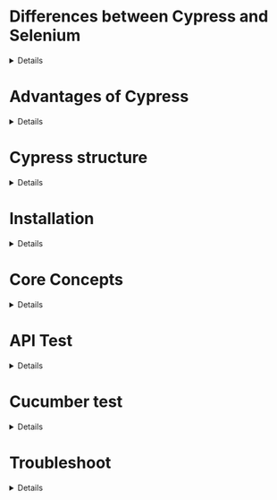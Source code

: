 # Differences between Cypress and Selenium
<details>
  
- Selenium supports all major languages like C#, Java, Python, JavaScript, Ruby etc.Cypress Supports only JavaScript/Typescript languages
- Selenium Commands are executed through web drivers, Cypress Commands Executed directly on the browser
- Selenium Supports all major browsers chrome,Edge, Internet Explorer, Safari, Firefox. Cypress supports only Chrome, Edge and Firefox
- With Selenium Configuration of drivers and language biding should be done by our own. With Cypress we get ready framework available we just need to install.
- Selenium Appium can we used to test native mobile applications. Cypress doesn’t support any native mobile application testing

</details>

# Advantages of Cypress
<details>
  
- Cypress is NodeJS modern framework so it works seamlessly with Single Page applications and internal Ajax calls.
- Cypress provides Time Travel options, so It takes snapshots of each tests, after execution we can see what happened exactly in each step. We don’t have to do any configuration for this this comes by default with cypress.
- Cypress Debuggability feature provides access to developer tools on the browser so we can debug directly in the browser.
- Cypress Automatically waits for commands and assertions or any animation to complete so most of the time we don’t have to put additional sleep in our tests.
- Since Cypress directly executes commands on browser it is quite faster compared to Selenium based tools.
- Cypress runs tests and executes commands directly on browser so it is less flaky.
- Cypress provides Video Capture option we can record whole set of tests execution.

</details>
  
# Cypress structure
<details>
  
**cypress** folder is main folder located in the project root folder that contains:
- **cypress.json**: specify any custom configuration
- **Fixtures** folder can be used to store our external Json data files and we can use these files in our tests using the command `cy.fixture()`.
- **Integration** folder mainly consists of our actual spec/test files
- **Plugins** folder contains special files that executes in Node before project is loaded, before the browser launches, and during/before/after your test execution (pre processers and post processors)
- **Support** folder contains the special file `index.js` which will be run before each and every test. Support folder can also be used to create utility methods,  Custom commands or global overrides.

</details>
  
# Installation
<details>
  
* Nodejs 18.x, 20.x, 22.x and above 
    * Download https://nodejs.org/en
    * Check installed `node -v`
* Cypress Project
    * Create folder for your Cypress Project
    * Install `npm install cypress --save-dev`
    * Open `npx cypress open` or call config in package.json `npm run cy:open`
    * Select Browser > Create New Spec >  Run
* Test Runner
![image](https://github.com/user-attachments/assets/923c12f8-66cd-4c49-b4b0-155e8719f098)

    We can see Cypress output additional information in the console when opening Dev Tools:

    * Command (that was issued)
    * Yielded (what was returned by this command)
    * Elements (the number of elements found)
    * Selector (the argument we used)

![image](https://github.com/user-attachments/assets/a56acb8c-c49d-4390-a53a-98e7e8fbdd0e)

</details>
  
# Core Concepts
<details>
  
* Cypress commands do not **return** their subjects, they **yield** them. Remember: Cypress commands are asynchronous and commands don't do anything at the moment they are invoked, but rather enqueue themselves to be run later. Use aliases and closures to access and store the returned values what Commands yield you. During execution, subjects are yielded from one command to the next, and a lot of helpful Cypress code runs between each command to ensure everything is in order.

* Cypress selectors:
     * CSS Selectors is the selectors supported by Cypress. For using xpath locator, need to install cypress-xpath plugin.
     * Cypress prefer elements with attribute: data-cy, data-test, data-testid
     * Access shadow DOM
 
```
Shadow DOM allows hidden DOM trees to be attached to elements in the regular DOM tree — this shadow DOM tree starts with a shadow root.

<div class="shadow-host">
#shadow-root
<button class="my-button">Click me</button>
</div>

We can access the above shadow dom using below code in cypress
cy.get('.shadow-host').shadow().find('.my-button').click()
```

* Element Interaction
     * Text Content
 
```
<div>Hello&nbsp;world</div>

// Assert on an element's text content:
cy.get('div').should('have.text', 'Hello\u00a0world')

// Get element by/filter by text content
cy.contains('div', 'Hello world')
cy.get('li').filter(':contains("Services")').should('have.length', 2)

// Work with text content
cy.get('div').should(($div) => {
  const text = $div.text()
   ...
})
cy.get('div').invoke('text').then(parseFloat).should('be.gt', 10)
cy.get('div')
  .invoke('text')
  .then((text1) => {
    // do more work here
  })
``` 

   * In some cases, your DOM element will not be actionable. Cypress gives you a powerful `{force:true}` option you can pass to most action commands.
```
cy.get('.checkbox').check({ force: true })
```
     
   * Iterate table and list of rows and data
```
cy.get('#customers').get('tbody tr td').each(($ele)=>{
   cy.log($ele.text());
})
```
     
* Debug commands
    * cy.pause()
    * cy.debug()
    * debugger

* Cypress wraps all DOM queries with robust **retry-and-timeout (automatical wait)**  logic that better suits how real web apps work in default timeout
    * Custom global timeout https://docs.cypress.io/app/references/configuration#Timeouts
        * in cypress.config.js: the `defaultCommandTimeout` setting.
        * in command line: `cypress run --config defaultCommandTimeout=10000`
    * Custom specific timeout `cy.get('.my-slow-selector', { timeout: 10000 })`
    * Disable retry: override { timeout: 0 }

* Types in Cypress
    * **Queries** link up, retrying the entire chain together. **Only queries can be retried**
    * **Assertions** are a type of query that's specially displayed in the command log.
    * **Commands** 
        * are Non-queries and only execute once. Because they could potentially change the state of the application under test (e.g: .click() action command). 
        * should be at the end of chains (after alias as well)
        * They do NOT form the subject for later commands. 
        * The implicit assertions built into every command (https://docs.cypress.io/app/core-concepts/interacting-with-elements)

```js
it('creates an item', () => {
  // Non-query commands only execute once.
  cy.visit('/')

  // The queries .get() and .find() link together, forming the subject for
  // the non-query `.type()`.
  cy.get('.header').find('.new-todo').type('todo A{enter}')

  // Two queries and an assertion chained together (*)
  cy.get('.todoapp').find('.todo-list li').should('have.length', 1)
})
```
* Retry-ability
Consider the above script (*):  `cy.get()` queries the application's DOM, finds the elements that match the selector, and then passes them to .find('.todo-list li'). `.find()` locates a new set of elements, and passes them to .should(). `.should()` then asserts on the list of found elements 

    * ✅ If the assertion passes, then .should() finishes successfully.

    * 🚨 If the assertion fails, then Cypress will requery the application's DOM again - starting from the top of the chain of linked queries. It will look for elements that match .get().find() again, and re-run the assertion. If the assertion still fails, Cypress continues retrying until the timeout is reached.
* Cypress by default doesn’t support, working with new windows so we need to follow different approach by disable attribute to open new tab.
```
cy.get('a[href*="google"]').invoke('removeAttr', 'target').click()
```

* Preserve cookies in Cypress: Cypress by default clear the cookies after every test. For preserve cookies
```
beforeEach(() => {
      Cypress.Cookies.preserveOnce('session_id', 'remember_token')
});
```

*  Custom commands in Cypress
```
cypress/support/command.js
Cypress.Commands.add("login", (username, password) => {
  cy.get("#username").type(username);
  cy.get("#password").type(password);
  cy.get("#login").click();
});

test file
cy.visit("http://mysite.com/login.html");
cy.login('Myusername','My Passowrd');
```

* Handle window alert in cypress
```
Cypress.on("uncaught:exception", (err, runnable) => {
// returning false here prevents Cypress from failing the test
return false;
});

cy.visit("https://test.com/popups");
cy.get('[name="alert"]').click(); //This will handle the pop up internally
```

# Variables and Aliases
* You CANNOT assign or work with the return values of any Cypress command. To access what each Cypress command yields you use `.then()`.

```js
cy
  // Find the el with id 'some-link'
  .get('#some-link')

  .then(($myElement) => { //When the previous command cy.get() resolves, it will call your callback function with the yielded subject as the first argument.

    // grab its href property
    const href = $myElement.prop('href')

    // strip out the 'hash' character and everything after it
    return href.replace(/(#.*)/, '')
  }) 

// if you wish to continue chaining commands after your .then(), you'll need to specify the subject you want to yield to those commands, which you can achieve with a return value

  .then((href) => { 

    // href is now the new subject
    // which we can work with now
  })


```

* Chains of Commands: Cypress uses to chain commands together. It manages a Promise chain on your behalf, with each command yielding a 'subject' to the next command, until the chain ends or an error is encountered. If you perform an action, like navigating the page, clicking a button or scrolling the viewport, **end the chain** of commands there and start fresh from cy. NOTE: the `.then()` command breaks the chain of queries - nothing before it re-runs.
``` js
cy.get('.main-container') // Yields an array of matching DOM elements
  .contains('Headlines') // Yields the first DOM element containing content
  .click() // Yields same DOM element from previous command.
```

```js
// WRONG: this test will not work as intended
cy.get('[data-testid="random-number"]') // <div>🎁</div>
  .invoke('text') // "🎁"
  .then(parseFloat) // NaN and not retry
  .should('be.gte', 1) // fails
  .and('be.lte', 10) // never evaluates

// SHOULD BE
cy.get('[data-testid="random-number"]').should(($div) => {
  // all the code inside here will retry
  // until it passes or times out
  const n = parseFloat($div.text())
  expect(n).to.be.gte(1).and.be.lte(10)
})
```

* Sharing Context with aliases `.as()` command
```js
beforeEach(() => {
  // alias the $btn.text() as 'text'
  cy.get('button').invoke('text').as('text')

  // alias the users fixtures
  cy.fixture('users.json').as('users')

  // alias intercept, request
  cy.request('https://jsonplaceholder.cypress.io/comments').as('comments')
})

it('has access to text', function () { // NOTE:  Accessing aliases as properties with this.* will not work if you use arrow functions (the lambda "fat arrow" syntax () => {}) for your tests or hooks.

  // 2 WAYS of accessing aliases
  // 1. using the this.* syntax. Value was set when the alias was first stored
  this.text // is now available
  const user = this.users[0] // access the users property
  cy.get('header').should('contain', user.name)

  // 2. use  cy.get() command with the special '@' syntax. Any queries are re-evaluated every time the alias is accessed (latest stored). Need to use this way to work with alias DOM elements to re-query the DOM
  cy.get('@comments').should((response) => {
  if (response.status === 200) {
      expect(response).to.have.property('duration')
    }
  })
})
```

</details>

# API Test
<details>
  
* Make HTTP request

```
// GET request
cy.request('http://localhost:8080/db/seed')

// POST request
cy.request('POST', 'http://localhost:8888/users/admin', { name: 'Jane' }).then(
  (response) => {
    // response.body is automatically serialized into JSON
    expect(response.body).to.have.property('name', 'Jane') // true
  }
)
```

* Request Polling
Call cy.request() over and over again
  
```
// a regular ol' function folks
function req () {
  cy
    .request(...)
    .then((resp) => {
      // if we got what we wanted

      if (resp.status === 200 && resp.body.ok === true)
        // break out of the recursive loop
        return

      // else recurse
      req()
    })
}

cy
  // do the thing causing the side effect
  .get('button').click()

  // now start the requests
  .then(req)

```

* Download a PDF file

```
cy.request({
  url: 'http://localhost:8080/some-document.pdf',
  encoding: 'binary',
}).then((response) => {
  cy.writeFile('path/to/save/document.pdf', response.body, 'binary')
})
```

* Get Data URL of an image

```
cy.request({
  url: 'https://docs.cypress.io/img/logo.png',
  encoding: 'base64',
}).then((response) => {
  const base64Content = response.body
  const mime = response.headers['content-type'] // or 'image/png'
  // see https://developer.mozilla.org/en-US/docs/Web/HTTP/Basics_of_HTTP/Data_URIs
  const imageDataUrl = `data:${mime};base64,${base64Content}`
})
```

</details>

# Cucumber test
<details>
  
1. Install plugin:
`npm i @badeball/cypress-cucumber-preprocessor`
`npm i @bahmutov/cypress-esbuild-preprocessor`

2. Configure Cypress to use the plugins

```
// cypress/plugins/index.js
const createEsbuildPlugin = require('@badeball/cypress-cucumber-preprocessor/esbuild').createEsbuildPlugin
const createBundler = require('@bahmutov/cypress-esbuild-preprocessor')
const addCucumberPreprocessorPlugin = require('@badeball/cypress-cucumber-preprocessor').addCucumberPreprocessorPlugin
module.exports = async (on, config) => {
  
  const bundler = createBundler({
    plugins: [createEsbuildPlugin(config)],
  })
  await addCucumberPreprocessorPlugin(on, config)
  on('file:preprocessor', bundler)

  return config
}
```

3. Modify the default configuration of the Cucumber preprocessor

```
// package.json
"cypress-cucumber-preprocessor": {
  "stepDefinitions": [
    "cypress/e2e/[filepath]/**/*.{js,ts}",
    "cypress/e2e/[filepath].{js,ts}",
    "cypress/support/step_definitions/**/*.{js,ts}",
  ]
}
```


4. Feature test

```
# cypress/e2e/board.feature
Feature: Board functionality

  Scenario: Creating a <listName> list within a board
    Given I am on empty home page
    When I type in "<boardName>" and submit
    And Create a list with the name "<listName>"
    Then I should be redirected to the board detail

  Examples:
      | boardName | listName |
      | Shopping list | Groceries |
      | Rocket launch | Preflight checks |
```

5. Step definitions

```
# cypress/e2e/board.ts (same folder of feature or in the config path)
import { When, Then, Given } from "@badeball/cypress-cucumber-preprocessor";
import homePage from "../../pageObjects/home-page"

Given("I am on empty home page", () => {
  homePage.visit();
});

When("I type in {string} and submit", (boardName) => {
  homePage.typeBoardName(`${boardName}{enter}`);
});

Then("I should be redirected to the board detail", () => {
  cy.location("pathname").should('match', /\/board\/\d/);
});

```

</details>

# Troubleshoot
<details>
  
## Click but no action
* Likely Cause
    * The application was slow to respond, while Cypress was fast to act
    * Example when the framework shows the calendar modal, it starts attaching the event listeners to the DOM elements to process the actual click on a date element (e.g: show the selected date to textbox). However before the event listeners are attached, Cypress manages to find the DOM element with the required date and click on it 
* Possible Solutions
    * slow down the tests `.wait(500)` before action
    * using an 3rd party Cypress plugin called `cypress-pipe` with a custom command `.pipe(click)`. Be careful to keep clicking on the element will only work for some applications. If our application saved records into the database on each click, retrying click would not be a good option

    ```js
    const click = $el => $el.click()

    cy.get('.owl-dt-popup')
    .should('be.visible')
    .contains('.owl-dt-calendar-cell-content', dayRegex)
    .pipe(click) // keep clicking until the calendar modal is closed and the particular date element we are clicking on is no longer visible.
    .should($el => {
        expect($el).to.not.be.visible
    })
    ```

</details>

